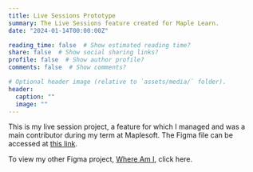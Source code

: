 ```yaml
---
title: Live Sessions Prototype
summary: The Live Sessions feature created for Maple Learn.
date: "2024-01-14T00:00:00Z"

reading_time: false  # Show estimated reading time?
share: false  # Show social sharing links?
profile: false  # Show author profile?
comments: false  # Show comments?

# Optional header image (relative to `assets/media/` folder).
header:
  caption: ""
  image: ""
---
```


This is my live session project, a feature for which I managed and was a main contributor during my term at Maplesoft. The Figma file can be accessed at [this link](https://www.figma.com/file/p9GSucCMjDZJQt3RC0F6EY/Live-Session-Prototype?type=design&node-id=0%3A1&mode=design&t=PQP7zWBVOYT4moHE-1).

To view my other Figma project, [Where Am I](/where_am_i), click here.
